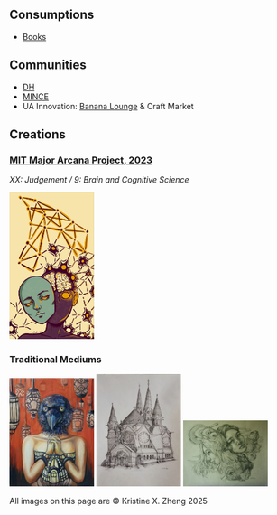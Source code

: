 ## Consumptions

* [Books](https://www.goodreads.com/user/show/170344974-kristine) 
<!-- * [Movies](https://letterboxd.com/kxinz/) -->
<!-- * [Restaurants](https://www.yelp.com/user_details?userid=pUAXjDpxikoUxsoF8qzpJQ) -->

## Communities

* [DH](https://dh.mit.edu/home/)
* [MINCE](https://www.mitmince.com/)
* UA Innovation: [Banana Lounge](https://www.instagram.com/mitbananalounge/?utm_medium=copy_link) & Craft Market 

## Creations

### [MIT Major Arcana Project, 2023](https://mitadmissions.org/blogs/entry/mit-major-arcana/)
*XX: Judgement / 9: Brain and Cognitive Science*
<!-- ![tarot](img/bcs_tarot.jpeg) -->
<img src="img/bcs_tarot.jpeg" alt="tarot" style="width:150px; height:auto;">


### Traditional Mediums

<!-- ![Nest](img/KristineZheng_nest.jpg) -->
<img src="img/KristineZheng_nest.jpg" alt="nest" style="width:150px; height:auto;">

<!-- *Above: Oil Painting* -->

<!-- ## Ringkirche (2019) -->

<!-- ![Ring Kirche](img/KristineZheng_ringkirche.jpg) -->
<img src="img/KristineZheng_ringkirche.jpg" alt="ringkirche" style="width:150px; height:auto;">

<!-- *Above: Ink, Ringkirche in Germany* -->

<!-- ## Sisters (2019) -->

<!-- ![Sisters](img/sisters.jpg) -->
<img src="img/KristineZheng_sisters.jpg" alt="sisters" style="width:150px; height:auto;">

<!-- *Above: Charcoal* -->

All images on this page are © Kristine X. Zheng 2025

